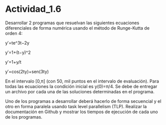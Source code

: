 # Actividad_1.6

Desarrollar 2 programas que resuelvan las siguientes ecuaciones diferenciales de forma numérica usando el método de Runge-Kutta de orden 4:

y′=te^3t−2y

y′=1+(t−y)^2

y′=1+y/t

y′=cos(2ty)+sen(3ty)

En el intervalo [0,π] (con 50, mil puntos en el intervalo de evaluación). Para todas las ecuaciones la condición inicial es y(0)=π/4. Se debe de entregar un archivo por cada una de las soluciones determinadas en el programa.

Uno de los programas a desarrollar deberá hacerlo de forma secuencial y el otro en forma paralela usando task level parallelism (TLP). Realizar la documentación en Github y mostrar los tiempos de ejecución de cada uno de los programas.
